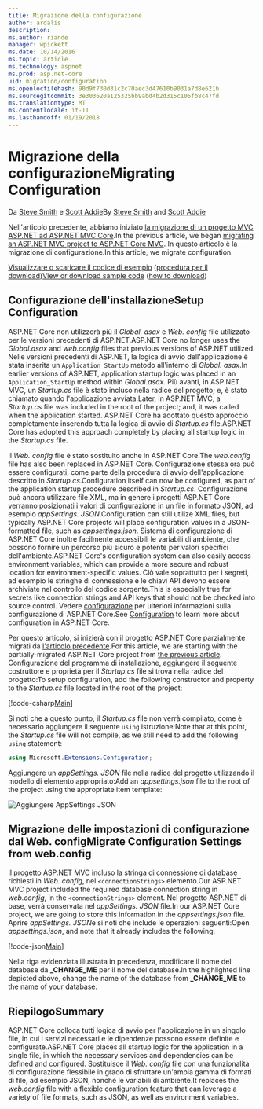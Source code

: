 ```yaml
---
title: Migrazione della configurazione
author: ardalis
description: 
ms.author: riande
manager: wpickett
ms.date: 10/14/2016
ms.topic: article
ms.technology: aspnet
ms.prod: asp.net-core
uid: migration/configuration
ms.openlocfilehash: 90d9f730d31c2c70aec3d47610b9031a7d8e621b
ms.sourcegitcommit: 3e303620a125325bb9abd4b2d315c106fb8c47fd
ms.translationtype: MT
ms.contentlocale: it-IT
ms.lasthandoff: 01/19/2018
---
```

# <a name="migrating-configuration"></a><span data-ttu-id="adf94-102">Migrazione della configurazione</span><span class="sxs-lookup"><span data-stu-id="adf94-102">Migrating Configuration</span></span>

<span data-ttu-id="adf94-103">Da [Steve Smith](https://ardalis.com/) e [Scott Addie](https://scottaddie.com)</span><span class="sxs-lookup"><span data-stu-id="adf94-103">By [Steve Smith](https://ardalis.com/) and [Scott Addie](https://scottaddie.com)</span></span>

<span data-ttu-id="adf94-104">Nell'articolo precedente, abbiamo iniziato [la migrazione di un progetto MVC ASP.NET ad ASP.NET MVC Core](mvc.md).</span><span class="sxs-lookup"><span data-stu-id="adf94-104">In the previous article, we began [migrating an ASP.NET MVC project to ASP.NET Core MVC](mvc.md).</span></span> <span data-ttu-id="adf94-105">In questo articolo è la migrazione di configurazione.</span><span class="sxs-lookup"><span data-stu-id="adf94-105">In this article, we migrate configuration.</span></span>

<span data-ttu-id="adf94-106">[Visualizzare o scaricare il codice di esempio](https://github.com/aspnet/Docs/tree/master/aspnetcore/migration/configuration/samples) ([procedura per il download](xref:tutorials/index#how-to-download-a-sample))</span><span class="sxs-lookup"><span data-stu-id="adf94-106">[View or download sample code](https://github.com/aspnet/Docs/tree/master/aspnetcore/migration/configuration/samples) ([how to download](xref:tutorials/index#how-to-download-a-sample))</span></span>

## <a name="setup-configuration"></a><span data-ttu-id="adf94-107">Configurazione dell'installazione</span><span class="sxs-lookup"><span data-stu-id="adf94-107">Setup Configuration</span></span>

<span data-ttu-id="adf94-108">ASP.NET Core non utilizzerà più il *Global. asax* e *Web. config* file utilizzato per le versioni precedenti di ASP.NET.</span><span class="sxs-lookup"><span data-stu-id="adf94-108">ASP.NET Core no longer uses the *Global.asax* and *web.config* files that previous versions of ASP.NET utilized.</span></span> <span data-ttu-id="adf94-109">Nelle versioni precedenti di ASP.NET, la logica di avvio dell'applicazione è stata inserita un `Application_StartUp` metodo all'interno di *Global. asax*.</span><span class="sxs-lookup"><span data-stu-id="adf94-109">In earlier versions of ASP.NET, application startup logic was placed in an `Application_StartUp` method within *Global.asax*.</span></span> <span data-ttu-id="adf94-110">Più avanti, in ASP.NET MVC, un *Startup.cs* file è stato incluso nella radice del progetto; e, è stato chiamato quando l'applicazione avviata.</span><span class="sxs-lookup"><span data-stu-id="adf94-110">Later, in ASP.NET MVC, a *Startup.cs* file was included in the root of the project; and, it was called when the application started.</span></span> <span data-ttu-id="adf94-111">ASP.NET Core ha adottato questo approccio completamente inserendo tutta la logica di avvio di *Startup.cs* file.</span><span class="sxs-lookup"><span data-stu-id="adf94-111">ASP.NET Core has adopted this approach completely by placing all startup logic in the *Startup.cs* file.</span></span>

<span data-ttu-id="adf94-112">Il *Web. config* file è stato sostituito anche in ASP.NET Core.</span><span class="sxs-lookup"><span data-stu-id="adf94-112">The *web.config* file has also been replaced in ASP.NET Core.</span></span> <span data-ttu-id="adf94-113">Configurazione stessa ora può essere configurati, come parte della procedura di avvio dell'applicazione descritto in *Startup.cs*.</span><span class="sxs-lookup"><span data-stu-id="adf94-113">Configuration itself can now be configured, as part of the application startup procedure described in *Startup.cs*.</span></span> <span data-ttu-id="adf94-114">Configurazione può ancora utilizzare file XML, ma in genere i progetti ASP.NET Core verranno posizionati i valori di configurazione in un file in formato JSON, ad esempio *appSettings. JSON*.</span><span class="sxs-lookup"><span data-stu-id="adf94-114">Configuration can still utilize XML files, but typically ASP.NET Core projects will place configuration values in a JSON-formatted file, such as *appsettings.json*.</span></span> <span data-ttu-id="adf94-115">Sistema di configurazione di ASP.NET Core inoltre facilmente accessibili le variabili di ambiente, che possono fornire un percorso più sicuro e potente per valori specifici dell'ambiente.</span><span class="sxs-lookup"><span data-stu-id="adf94-115">ASP.NET Core's configuration system can also easily access environment variables, which can provide a more secure and robust location for environment-specific values.</span></span> <span data-ttu-id="adf94-116">Ciò vale soprattutto per i segreti, ad esempio le stringhe di connessione e le chiavi API devono essere archiviate nel controllo del codice sorgente.</span><span class="sxs-lookup"><span data-stu-id="adf94-116">This is especially true for secrets like connection strings and API keys that should not be checked into source control.</span></span> <span data-ttu-id="adf94-117">Vedere [configurazione](xref:fundamentals/configuration/index) per ulteriori informazioni sulla configurazione di ASP.NET Core.</span><span class="sxs-lookup"><span data-stu-id="adf94-117">See [Configuration](xref:fundamentals/configuration/index) to learn more about configuration in ASP.NET Core.</span></span>

<span data-ttu-id="adf94-118">Per questo articolo, si inizierà con il progetto ASP.NET Core parzialmente migrati da [l'articolo precedente](mvc.md).</span><span class="sxs-lookup"><span data-stu-id="adf94-118">For this article, we are starting with the partially-migrated ASP.NET Core project from [the previous article](mvc.md).</span></span> <span data-ttu-id="adf94-119">Configurazione del programma di installazione, aggiungere il seguente costruttore e proprietà per il *Startup.cs* file si trova nella radice del progetto:</span><span class="sxs-lookup"><span data-stu-id="adf94-119">To setup configuration, add the following constructor and property to the *Startup.cs* file located in the root of the project:</span></span>

[!code-csharp[Main](configuration/samples/WebApp1/src/WebApp1/Startup.cs?range=11-21)]

<span data-ttu-id="adf94-120">Si noti che a questo punto, il *Startup.cs* file non verrà compilato, come è necessario aggiungere il seguente `using` istruzione:</span><span class="sxs-lookup"><span data-stu-id="adf94-120">Note that at this point, the *Startup.cs* file will not compile, as we still need to add the following `using` statement:</span></span>

```csharp
using Microsoft.Extensions.Configuration;
```

<span data-ttu-id="adf94-121">Aggiungere un *appSettings. JSON* file nella radice del progetto utilizzando il modello di elemento appropriato:</span><span class="sxs-lookup"><span data-stu-id="adf94-121">Add an *appsettings.json* file to the root of the project using the appropriate item template:</span></span>

![Aggiungere AppSettings JSON](configuration/_static/add-appsettings-json.png)

## <a name="migrate-configuration-settings-from-webconfig"></a><span data-ttu-id="adf94-123">Migrazione delle impostazioni di configurazione dal Web. config</span><span class="sxs-lookup"><span data-stu-id="adf94-123">Migrate Configuration Settings from web.config</span></span>

<span data-ttu-id="adf94-124">Il progetto ASP.NET MVC incluso la stringa di connessione di database richiesti in *Web. config*, nel `<connectionStrings>` elemento.</span><span class="sxs-lookup"><span data-stu-id="adf94-124">Our ASP.NET MVC project included the required database connection string in *web.config*, in the `<connectionStrings>` element.</span></span> <span data-ttu-id="adf94-125">Nel progetto ASP.NET di base, verrà conservata nel *appSettings. JSON* file.</span><span class="sxs-lookup"><span data-stu-id="adf94-125">In our ASP.NET Core project, we are going to store this information in the *appsettings.json* file.</span></span> <span data-ttu-id="adf94-126">Aprire *appSettings. JSON*e si noti che include le operazioni seguenti:</span><span class="sxs-lookup"><span data-stu-id="adf94-126">Open *appsettings.json*, and note that it already includes the following:</span></span>

[!code-json[Main](../migration/configuration/samples/WebApp1/src/WebApp1/appsettings.json?highlight=4)]


<span data-ttu-id="adf94-127">Nella riga evidenziata illustrata in precedenza, modificare il nome del database da **_CHANGE_ME** per il nome del database.</span><span class="sxs-lookup"><span data-stu-id="adf94-127">In the highlighted line depicted above, change the name of the database from **_CHANGE_ME** to the name of your database.</span></span>

## <a name="summary"></a><span data-ttu-id="adf94-128">Riepilogo</span><span class="sxs-lookup"><span data-stu-id="adf94-128">Summary</span></span>

<span data-ttu-id="adf94-129">ASP.NET Core colloca tutti logica di avvio per l'applicazione in un singolo file, in cui i servizi necessari e le dipendenze possono essere definite e configurate.</span><span class="sxs-lookup"><span data-stu-id="adf94-129">ASP.NET Core places all startup logic for the application in a single file, in which the necessary services and dependencies can be defined and configured.</span></span> <span data-ttu-id="adf94-130">Sostituisce il *Web. config* file con una funzionalità di configurazione flessibile in grado di sfruttare un'ampia gamma di formati di file, ad esempio JSON, nonché le variabili di ambiente.</span><span class="sxs-lookup"><span data-stu-id="adf94-130">It replaces the *web.config* file with a flexible configuration feature that can leverage a variety of file formats, such as JSON, as well as environment variables.</span></span>
